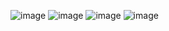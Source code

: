 ![image](https://github.com/user-attachments/assets/4f06e2e3-b556-4213-8c1b-e665b6843c54)
![image](https://github.com/user-attachments/assets/b882c7ef-e805-4c3b-84cf-f334342f82f5)
![image](https://github.com/user-attachments/assets/01966f74-9b45-4190-948a-51402c5a6354)
![image](https://github.com/user-attachments/assets/1725064a-492e-42be-ada0-9a3d308ac71d)

